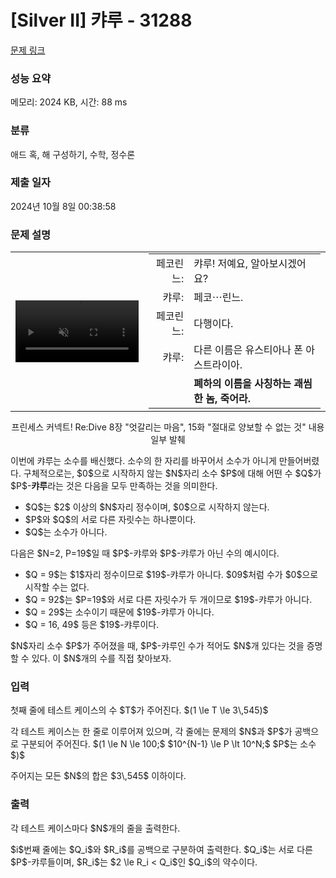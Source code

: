 # [Silver II] 캬루 - 31288 

[문제 링크](https://www.acmicpc.net/problem/31288) 

### 성능 요약

메모리: 2024 KB, 시간: 88 ms

### 분류

애드 혹, 해 구성하기, 수학, 정수론

### 제출 일자

2024년 10월 8일 00:38:58

### 문제 설명

<div style="text-align: center">
<table border="0" cellpadding="0" cellspacing="0" class="nb table table-bordered" style="margin: 0;">
	<tbody>
		<tr>
			<td>
			<video autoplay="" class="nNbSB5OR" loading="lazy" loop="" muted="" playsinline="" src="https://u.acmicpc.net/8094adca-3f43-42e7-af03-33e1fc7c1280/kyaru.mp4" width="100%"> </video>
			</td>
			<td>
			<table align="left" border="0" cellpadding="0" cellspacing="0" class="nb table table-bordered" style="margin: 0;">
				<tbody>
					<tr>
						<td align="right">페코린느:</td>
						<td style="text-align: left;">캬루! 저예요, 알아보시겠어요?</td>
					</tr>
					<tr>
						<td align="right">캬루:</td>
						<td style="text-align: left;">페코⋯린느.</td>
					</tr>
					<tr>
						<td align="right">페코린느:</td>
						<td style="text-align: left;">다행이다.</td>
					</tr>
					<tr>
						<td align="right">캬루:</td>
						<td style="text-align: left;">다른 이름은 유스티아나 폰 아스트라이아.</td>
					</tr>
					<tr>
						<td> </td>
						<td style="text-align: left;"><strong>폐하의 이름을 사칭하는 괘씸한 놈, 죽어라.</strong></td>
					</tr>
				</tbody>
			</table>
			</td>
		</tr>
	</tbody>
</table>
</div>

<p style="text-align: center;">프린세스 커넥트! Re:Dive 8장 "엇갈리는 마음", 15화 "절대로 양보할 수 없는 것" 내용 일부 발췌</p>

<p>이번에 캬루는 소수를 배신했다. 소수의 한 자리를 바꾸어서 소수가 아니게 만들어버렸다. 구체적으로는, $0$으로 시작하지 않는 $N$자리 소수 $P$에 대해 어떤 수 $Q$가 $P$-<strong>캬루</strong>라는 것은 다음을 모두 만족하는 것을 의미한다.</p>

<ul>
	<li>$Q$는 $2$ 이상의 $N$자리 정수이며, $0$으로 시작하지 않는다.</li>
	<li>$P$와 $Q$의 서로 다른 자릿수는 하나뿐이다.</li>
	<li>$Q$는 소수가 아니다.</li>
</ul>

<p>다음은 $N=2, P=19$일 때 $P$-캬루와 $P$-캬루가 아닌 수의 예시이다.</p>

<ul>
	<li>$Q = 9$는 $1$자리 정수이므로 $19$-캬루가 아니다. $09$처럼 수가 $0$으로 시작할 수는 없다.</li>
	<li>$Q = 92$는 $P=19$와 서로 다른 자릿수가 두 개이므로 $19$-캬루가 아니다.</li>
	<li>$Q = 29$는 소수이기 때문에 $19$-캬루가 아니다.</li>
	<li>$Q = 16, 49$ 등은 $19$-캬루이다.</li>
</ul>

<p>$N$자리 소수 $P$가 주어졌을 때, $P$-캬루인 수가 적어도 $N$개 있다는 것을 증명할 수 있다. 이 $N$개의 수를 직접 찾아보자.</p>

### 입력 

 <p>첫째 줄에 테스트 케이스의 수 $T$가 주어진다. $(1 \le T \le 3\,545)$</p>

<p>각 테스트 케이스는 한 줄로 이루어져 있으며, 각 줄에는 문제의 $N$과 $P$가 공백으로 구분되어 주어진다. $(1 \le N \le 100;$ $10^{N-1} \le P \lt 10^N;$ $P$는 소수$)$</p>

<p>주어지는 모든 $N$의 합은 $3\,545$ 이하이다.</p>

### 출력 

 <p>각 테스트 케이스마다 $N$개의 줄을 출력한다.</p>

<p>$i$번째 줄에는 $Q_i$와 $R_i$를 공백으로 구분하여 출력한다. $Q_i$는 서로 다른 $P$-캬루들이며, $R_i$는 $2 \le R_i < Q_i$인 $Q_i$의 약수이다.</p>

